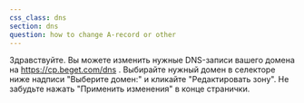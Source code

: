```yaml
---
css_class: dns
section: dns
question: how to change A-record or other
---
```

Здравствуйте. Вы можете изменить нужные DNS-записи вашего домена на https://cp.beget.com/dns . Выбирайте нужный домен в селекторе ниже надписи "Выберите домен:" и кликайте "Редактировать зону". Не забудьте нажать "Применить изменения" в конце странички.